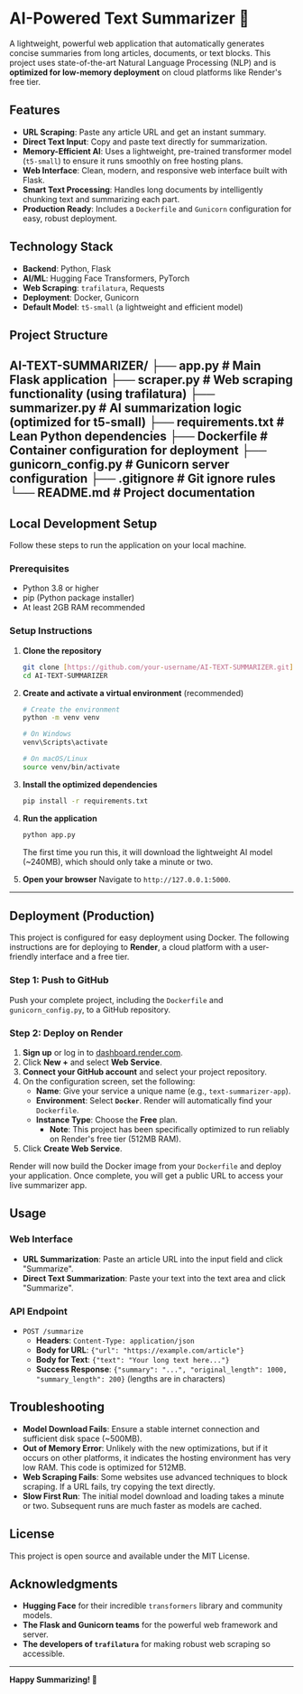 # AI-Powered Text Summarizer 📝

A lightweight, powerful web application that automatically generates concise summaries from long articles, documents, or text blocks. This project uses state-of-the-art Natural Language Processing (NLP) and is **optimized for low-memory deployment** on cloud platforms like Render's free tier.

## Features

- **URL Scraping**: Paste any article URL and get an instant summary.
- **Direct Text Input**: Copy and paste text directly for summarization.
- **Memory-Efficient AI**: Uses a lightweight, pre-trained transformer model (`t5-small`) to ensure it runs smoothly on free hosting plans.
- **Web Interface**: Clean, modern, and responsive web interface built with Flask.
- **Smart Text Processing**: Handles long documents by intelligently chunking text and summarizing each part.
- **Production Ready**: Includes a `Dockerfile` and `Gunicorn` configuration for easy, robust deployment.

## Technology Stack

- **Backend**: Python, Flask
- **AI/ML**: Hugging Face Transformers, PyTorch
- **Web Scraping**: `trafilatura`, Requests
- **Deployment**: Docker, Gunicorn
- **Default Model**: `t5-small` (a lightweight and efficient model)

## Project Structure
AI-TEXT-SUMMARIZER/
├── app.py              # Main Flask application
├── scraper.py          # Web scraping functionality (using trafilatura)
├── summarizer.py       # AI summarization logic (optimized for t5-small)
├── requirements.txt    # Lean Python dependencies
├── Dockerfile          # Container configuration for deployment
├── gunicorn_config.py  # Gunicorn server configuration
├── .gitignore          # Git ignore rules
└── README.md           # Project documentation 
---

## Local Development Setup

Follow these steps to run the application on your local machine.

### Prerequisites

- Python 3.8 or higher
- pip (Python package installer)
- At least 2GB RAM recommended

### Setup Instructions

1.  **Clone the repository**
    ```bash
    git clone [https://github.com/your-username/AI-TEXT-SUMMARIZER.git](https://github.com/Kumaratul2k4/AI-TEXT-SUMMARIZER.git)
    cd AI-TEXT-SUMMARIZER
    ```

2.  **Create and activate a virtual environment** (recommended)
    ```bash
    # Create the environment
    python -m venv venv
    
    # On Windows
    venv\Scripts\activate
    
    # On macOS/Linux
    source venv/bin/activate
    ```

3.  **Install the optimized dependencies**
    ```bash
    pip install -r requirements.txt
    ```

4.  **Run the application**
    ```bash
    python app.py
    ```
    The first time you run this, it will download the lightweight AI model (~240MB), which should only take a minute or two.

5.  **Open your browser**
    Navigate to `http://127.0.0.1:5000`.

---

## Deployment (Production)

This project is configured for easy deployment using Docker. The following instructions are for deploying to **Render**, a cloud platform with a user-friendly interface and a free tier.

### Step 1: Push to GitHub

Push your complete project, including the `Dockerfile` and `gunicorn_config.py`, to a GitHub repository.

### Step 2: Deploy on Render

1.  **Sign up** or log in to [dashboard.render.com](https://dashboard.render.com).
2.  Click **New +** and select **Web Service**.
3.  **Connect your GitHub account** and select your project repository.
4.  On the configuration screen, set the following:
    - **Name**: Give your service a unique name (e.g., `text-summarizer-app`).
    - **Environment**: Select **`Docker`**. Render will automatically find your `Dockerfile`.
    - **Instance Type**: Choose the **Free** plan.
      - **Note**: This project has been specifically optimized to run reliably on Render's free tier (512MB RAM).
5.  Click **Create Web Service**.

Render will now build the Docker image from your `Dockerfile` and deploy your application. Once complete, you will get a public URL to access your live summarizer app.

## Usage

### Web Interface

- **URL Summarization**: Paste an article URL into the input field and click "Summarize".
- **Direct Text Summarization**: Paste your text into the text area and click "Summarize".

### API Endpoint

- `POST /summarize`
  - **Headers**: `Content-Type: application/json`
  - **Body for URL**: `{"url": "https://example.com/article"}`
  - **Body for Text**: `{"text": "Your long text here..."}`
  - **Success Response**: `{"summary": "...", "original_length": 1000, "summary_length": 200}` (lengths are in characters)

## Troubleshooting

- **Model Download Fails**: Ensure a stable internet connection and sufficient disk space (~500MB).
- **Out of Memory Error**: Unlikely with the new optimizations, but if it occurs on other platforms, it indicates the hosting environment has very low RAM. This code is optimized for 512MB.
- **Web Scraping Fails**: Some websites use advanced techniques to block scraping. If a URL fails, try copying the text directly.
- **Slow First Run**: The initial model download and loading takes a minute or two. Subsequent runs are much faster as models are cached.

## License

This project is open source and available under the MIT License.

## Acknowledgments

- **Hugging Face** for their incredible `transformers` library and community models.
- **The Flask and Gunicorn teams** for the powerful web framework and server.
- **The developers of `trafilatura`** for making robust web scraping so accessible.

---

**Happy Summarizing! 🚀**
